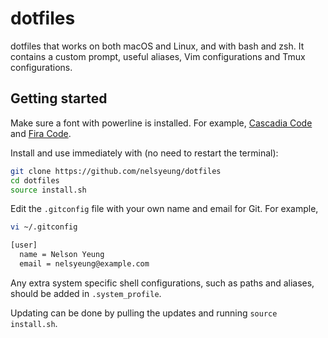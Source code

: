 # dotfiles

dotfiles that works on both macOS and Linux, and with bash and zsh. It contains
a custom prompt, useful aliases, Vim configurations and Tmux configurations.

## Getting started

Make sure a font with powerline is installed. For example, [Cascadia
Code](https://github.com/microsoft/cascadia-code) and [Fira
Code](https://github.com/tonsky/FiraCode).

Install and use immediately with (no need to restart the terminal):

```sh
git clone https://github.com/nelsyeung/dotfiles
cd dotfiles
source install.sh
```

Edit the `.gitconfig` file with your own name and email for Git. For example,

```sh
vi ~/.gitconfig

[user]
  name = Nelson Yeung
  email = nelsyeung@example.com
```

Any extra system specific shell configurations, such as paths and aliases,
should be added in `.system_profile`.

Updating can be done by pulling the updates and running `source install.sh`.
